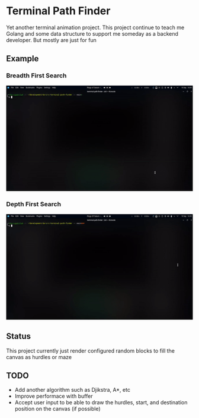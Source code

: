 # Terminal Path Finder
Yet another terminal animation project. This project continue to teach me Golang and some data structure to support me someday as a backend developer. But mostly are just for fun

## Example
### Breadth First Search
![bfs_example](/assets/bfs.gif)
### Depth First Search
![dfs_example](/assets/dfs.gif)

## Status
This project currently just render configured random blocks to fill the canvas as hurdles or maze

## TODO
- Add another algorithm such as Djikstra, A*, etc
- Improve performace with buffer
- Accept user input to be able to draw the hurdles, start, and destination position on the canvas (if possible)
